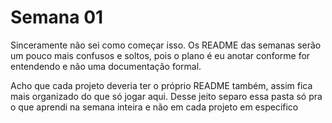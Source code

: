 # Semana 01
Sinceramente não sei como começar isso.
Os README das semanas serão um pouco mais confusos e soltos, pois o plano é eu anotar conforme for entendendo e não uma documentação formal.

Acho que cada projeto deveria ter o próprio README também, assim fica mais organizado do que só jogar aqui. Desse jeito separo essa pasta só pra o que aprendi na semana inteira e não em cada projeto em especifico
